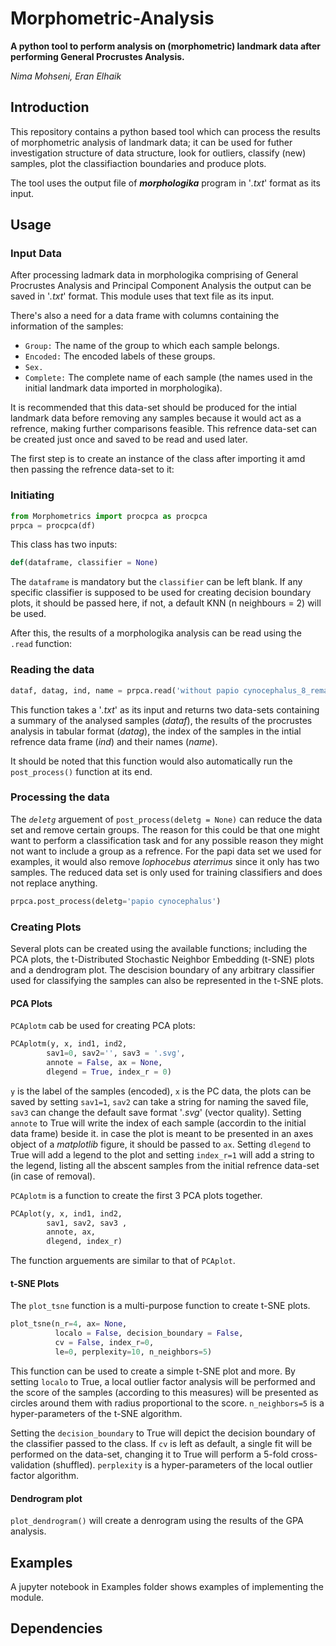 # Morphometric-Analysis

**A python tool to perform analysis on (morphometric) landmark data after performing General Procrustes Analysis.**

*Nima Mohseni, Eran Elhaik*


## Introduction

  This repository contains a python based tool which can process the results of morphometric analysis of landmark data; it can be used for futher investigation structure of data structure, look for outliers, classify (new) samples, plot the classifiaction boundaries and produce plots.

The tool uses the output file of ***morphologika*** program in '*.txt*' format as its input.

## Usage

### Input Data

  After processing ladmark data in morphologika comprising of General Procrustes Analysis and Principal Component Analysis the output can be saved in '*.txt*' format. This module uses that text file as its input.
  
 There's also a need for a data frame with columns containing the information of the samples:
 
* `Group:` The name of the group to which each sample belongs.
* `Encoded:` The encoded labels of these groups.
* `Sex.`
* `Complete:` The complete name of each sample (the names used in the initial landmark data imported in morphologika).

It is recommended that this data-set should be produced for the intial landmark data before removing any samples because it would act as a refrence, making further comparisons feasible.
This refrence data-set can be created just once and saved to be read and used later.

The first step is to create an instance of the class after importing it amd then passing the refrence data-set to it:

### Initiating

```python
from Morphometrics import procpca as procpca
prpca = procpca(df)
```

This class has two inputs:

```python
def(dataframe, classifier = None)
```
The `dataframe` is mandatory but the `classifier` can be left blank. If any specific classifier is supposed to be used for creating decision boundary plots, it should be passed here, if not, a default KNN (n neighbours = 2) will be used.

After this, the results of a morphologika analysis can be read using the `.read` function:

### Reading the data

```python
dataf, datag, ind, name = prpca.read('without papio cynocephalus_8_remains.txt')
```

This function takes a '*.txt*' as its input and returns two data-sets containing a summary of the analysed samples (*dataf*), the results of the procrustes analysis in tabular format (*datag*), the index of the samples in the intial refrence data frame (*ind*) and their names (*name*).

It should be noted that this function would also automatically run the `post_process()` function at its end.

### Processing the data

The *`deletg`* arguement of `post_process(deletg = None)` can reduce the data set and remove certain groups. The reason for this could be that one might want to perform a classification task and for any possible reason they might not want to include a group as a refrence. For the papi data set we used for examples, it would also remove *lophocebus aterrimus* since it only has two samples. The reduced data set is only used for training classifiers and does not replace anything.

```python
prpca.post_process(deletg='papio cynocephalus')
```

### Creating Plots

Several plots can be created using the available functions; including the PCA plots, the t-Distributed Stochastic Neighbor Embedding (t-SNE) plots and a dendrogram plot. The descision boundary of any arbitrary classifier used for classifying the samples can also be represented in the t-SNE plots.

#### PCA Plots

`PCAplotm` cab be used for creating PCA plots:

```python
PCAplotm(y, x, ind1, ind2,
        sav1=0, sav2='', sav3 = '.svg',
        annote = False, ax = None,
        dlegend = True, index_r = 0)
```

`y` is the label of the samples (encoded), `x` is the PC data, the plots can be saved by setting `sav1=1`, `sav2` can take a string for naming the saved file, `sav3` can change the default save format '*.svg*' (vector quality). Setting `annote` to True will write the index of each sample (accordin to the initial data frame) beside it. in case the plot is meant to be presented in an axes object of a *matplotlib* figure, it should be passed to `ax`. Setting `dlegend` to True will add a legend to the plot and setting `index_r=1` will add a string to the legend, listing all the abscent samples from the initial refrence data-set (in case of removal).

`PCAplotm` is a function to create the first 3 PCA plots together.

```python
PCAplot(y, x, ind1, ind2,
        sav1, sav2, sav3 ,
        annote, ax,
        dlegend, index_r)
```

The function arguements are similar to that of `PCAplot`.

#### t-SNE Plots

The `plot_tsne` function is a multi-purpose function to create t-SNE plots.

```python
plot_tsne(n_r=4, ax= None,
          localo = False, decision_boundary = False,
          cv = False, index_r=0,
          le=0, perplexity=10, n_neighbors=5)
```

This function can be used to create a simple t-SNE plot and more. By setting `localo` to True, a local outlier factor analysis will be performed and the score of the samples (according to this measures) will be presented as circles around them with radius proportional to the score. `n_neighbors=5` is a hyper-parameters of the t-SNE algorithm.

Setting the `decision_boundary` to True will depict the decision boundary of the classifier passed to the class. If `cv` is left as default, a single fit will be performed on the data-set, changing it to True will perform a 5-fold cross-validation (shuffled). `perplexity` is a hyper-parameters of the local outlier factor algorithm.

#### Dendrogram plot

`plot_dendrogram()` will create a denrogram using the results of the GPA analysis.
 

## Examples

A jupyter notebook in Examples folder shows examples of implementing the module.


## Dependencies
